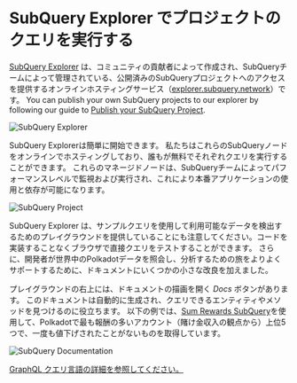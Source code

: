 # SubQuery Explorer でプロジェクトのクエリを実行する

[SubQuery Explorer](https://explorer.subquery.network) は、コミュニティの貢献者によって作成され、SubQueryチームによって管理されている、公開済みのSubQueryプロジェクトへのアクセスを提供するオンラインホスティングサービス（[explorer.subquery.network](https://explorer.subquery.network)）です。 You can publish your own SubQuery projects to our explorer by following our guide to [Publish your SubQuery Project](../run_publish/publish.md).

![SubQuery Explorer](https://static.subquery.network/media/explorer/explorer-header.png)

SubQuery Explorerは簡単に開始できます。 私たちはこれらのSubQueryノードをオンラインでホスティングしており、誰もが無料でそれぞれクエリを実行することができます。 これらのマネージドノードは、SubQueryチームによってパフォーマンスレベルで監視および実行され、これにより本番アプリケーションの使用と依存が可能になります。

![SubQuery Project](https://static.subquery.network/media/explorer/explorer-project.png)

SubQuery Explorer は、サンプルクエリを使用して利用可能なデータを検出するためのプレイグラウンドを提供していることにも注意してください。コードを実装することなくブラウザで直接クエリをテストすることができます。 さらに、開発者が世界中のPolkadotデータを照会し、分析するための旅をよりよくサポートするために、ドキュメントにいくつかの小さな改良を加えました。

プレイグラウンドの右上には、ドキュメントの描画を開く _Docs_ ボタンがあります。 このドキュメントは自動的に生成され、クエリできるエンティティやメソッドを見つけるのに役立ちます。 以下の例では、[Sum Rewards SubQuery](https://explorer.subquery.network/subquery/OnFinality-io/sum-reward)を使用して、Polkadotで最も報酬の多いアカウント（賭け金収入の観点から）上位5つで、一度も値下げされたことがないものを取得しています。

![SubQuery Documentation](https://static.subquery.network/media/explorer/explorer-documentation.png)

[GraphQL クエリ言語の詳細を参照してください。](./graphql.md)
